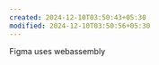 ```yaml
---
created: 2024-12-10T03:50:43+05:30
modified: 2024-12-10T03:50:56+05:30
---
```


Figma uses webassembly
